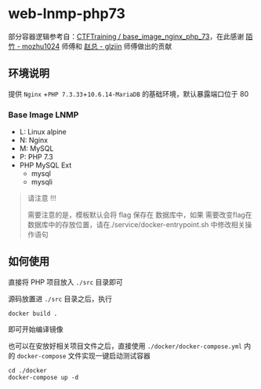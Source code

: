 # web-lnmp-php73

部分容器逻辑参考自：[CTFTraining / base_image_nginx_php_73](https://github.com/CTFTraining/base_image_nginx_php_73)，在此感谢 [陌竹 - mozhu1024](https://github.com/mozhu1024) 师傅和 [赵总 - glzjin](https://github.com/glzjin) 师傅做出的贡献

## 环境说明

提供 `Nginx` +`PHP 7.3.33`+`10.6.14-MariaDB` 的基础环境，默认暴露端口位于 80

### Base Image LNMP

- L: Linux alpine
- N: Nginx
- M: MySQL
- P: PHP 7.3
- PHP MySQL Ext
  - mysql
  - mysqli

> 请注意 !!!
>
> 需要注意的是，模板默认会将 flag 保存在 数据库中，如果 需要改变flag在数据库中的存放位置，请在./service/docker-entrypoint.sh 中修改相关操作语句

## 如何使用

直接将 PHP 项目放入 `./src` 目录即可

源码放置进 `./src` 目录之后，执行

```shell
docker build .
```

即可开始编译镜像

也可以在安放好相关项目文件之后，直接使用 `./docker/docker-compose.yml` 内的 `docker-compose` 文件实现一键启动测试容器

```shell
cd ./docker
docker-compose up -d
```

